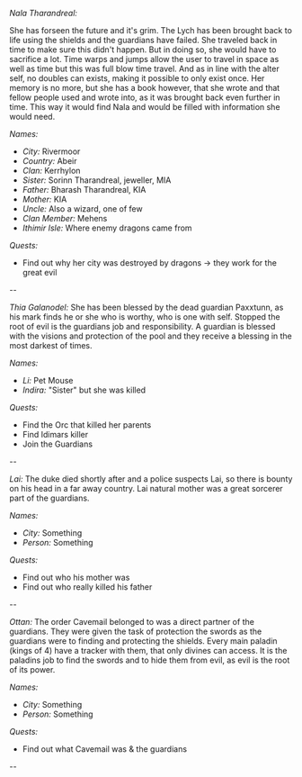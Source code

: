 _Nala Tharandreal:_

She has forseen the future and it's grim. The Lych has been brought back to life using the shields and the guardians have failed. She traveled back in time to make sure this didn't happen. But in doing so, she would have to sacrifice a lot. Time warps and jumps allow the user to travel in space as well as time but this was full blow time travel. And as in line with the alter self, no doubles can exists, making it possible to only exist once. Her memory is no more, but she has a book however, that she wrote and that fellow people used and wrote into, as it was brought back even further in time. This way it would find Nala and would be filled with information she would need.

_Names:_
- _City:_ Rivermoor
- _Country:_ Abeir
- _Clan:_ Kerrhylon
- _Sister:_ Sorinn Tharandreal, jeweller, MIA
- _Father:_ Bharash Tharandreal, KIA
- _Mother:_ KIA
- _Uncle:_ Also a wizard, one of few
- _Clan Member:_ Mehens
- _Ithimir Isle:_ Where enemy dragons came from

_Quests:_
- Find out why her city was destroyed by dragons -> they work for the great evil

--

_Thia Galanodel:_ She has been blessed by the dead guardian Paxxtunn, as his mark finds he or she who is worthy, who is one with self. Stopped the root of evil is the guardians job and responsibility. A guardian is blessed with the visions and protection of the pool and they receive a blessing in the most darkest of times.

_Names:_
- _Li:_ Pet Mouse
- _Indira:_ "Sister" but she was killed

_Quests:_
- Find the Orc that killed her parents
- Find Idimars killer
- Join the Guardians

--

_Lai:_ The duke died shortly after and a police suspects Lai, so there is bounty on his head in a far away country. Lai natural mother was a great sorcerer part of the guardians.

_Names:_
- _City:_ Something
- _Person:_ Something

_Quests:_
- Find out who his mother was
- Find out who really killed his father

--

_Ottan:_ The order Cavemail belonged to was a direct partner of the guardians. They were given the task of protection the swords as the guardians were to finding and protecting the shields. Every main paladin (kings of 4) have a tracker with them, that only divines can access. It is the paladins job to find the swords and to hide them from evil, as evil is the root of its power.

_Names:_
- _City:_ Something
- _Person:_ Something

_Quests:_
- Find out what Cavemail was & the guardians

--
